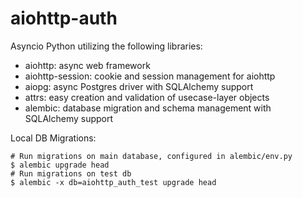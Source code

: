 # aiohttp-auth

Asyncio Python utilizing the following libraries:
* aiohttp: async web framework
* aiohttp-session: cookie and session management for aiohttp
* aiopg: async Postgres driver with SQLAlchemy support
* attrs: easy creation and validation of usecase-layer objects
* alembic: database migration and schema management with SQLAlchemy support
 
Local DB Migrations:

```
# Run migrations on main database, configured in alembic/env.py
$ alembic upgrade head
# Run migrations on test db
$ alembic -x db=aiohttp_auth_test upgrade head
```